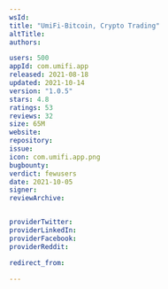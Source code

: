 ```yaml
---
wsId: 
title: "UmiFi-Bitcoin, Crypto Trading"
altTitle: 
authors:

users: 500
appId: com.umifi.app
released: 2021-08-18
updated: 2021-10-14
version: "1.0.5"
stars: 4.8
ratings: 53
reviews: 32
size: 65M
website: 
repository: 
issue: 
icon: com.umifi.app.png
bugbounty: 
verdict: fewusers
date: 2021-10-05
signer: 
reviewArchive:


providerTwitter: 
providerLinkedIn: 
providerFacebook: 
providerReddit: 

redirect_from:

---
```



